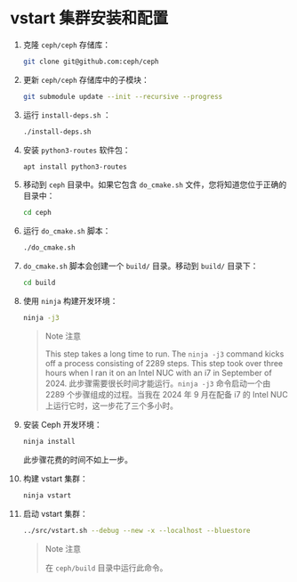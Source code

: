 # vstart 集群安装和配置

1. 克隆 `ceph/ceph` 存储库：

   ```bash
   git clone git@github.com:ceph/ceph
   ```

2. 更新 `ceph/ceph` 存储库中的子模块：

   ```bash
   git submodule update --init --recursive --progress
   ```

3. 运行 `install-deps.sh` ：

   ```bash
   ./install-deps.sh
   ```

4. 安装 `python3-routes` 软件包：

   ```bash
   apt install python3-routes
   ```

5. 移动到 `ceph` 目录中。如果它包含 `do_cmake.sh` 文件，您将知道您位于正确的目录中：

   ```bash
   cd ceph
   ```

6. 运行 `do_cmake.sh` 脚本：

   ```bash
   ./do_cmake.sh
   ```

7. `do_cmake.sh` 脚本会创建一个 `build/` 目录。移动到 `build/` 目录下：

   ```bash
   cd build
   ```

8. 使用 `ninja` 构建开发环境：

   ```bash
   ninja -j3
   ```

   > Note 注意
   >
   > This step takes a long time to run. The `ninja -j3` command kicks off a process consisting of 2289 steps. This step took over three hours when I ran it on an Intel NUC with an i7 in September of 2024.
   > 此步骤需要很长时间才能运行。`ninja -j3` 命令启动一个由 2289 个步骤组成的过程。当我在 2024 年 9 月在配备 i7 的 Intel NUC 上运行它时，这一步花了三个多小时。

9. 安装 Ceph 开发环境：

   ```bash
   ninja install
   ```

   此步骤花费的时间不如上一步。

10. 构建 vstart 集群：

    ```bash
    ninja vstart
    ```

11. 启动 vstart 集群：

    ```bash
    ../src/vstart.sh --debug --new -x --localhost --bluestore
    ```

    > Note 注意
    >
    > 在 `ceph/build` 目录中运行此命令。